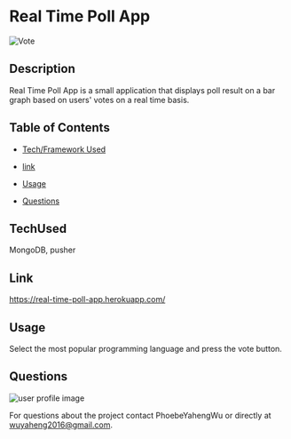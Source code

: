 # Real Time Poll App

![Vote](https://user-images.githubusercontent.com/52837649/85216402-34a2dc00-b352-11ea-9ef4-0e6248fa6d92.gif)

## Description
Real Time Poll App is a small application that displays poll result on a bar graph based on users' votes on a real time basis.

## Table of Contents

* [Tech/Framework Used](#TechUsed)

* [link](#Link)

* [Usage](#usage) 

* [Questions](#Questions)


## TechUsed
MongoDB, pusher

## Link
https://real-time-poll-app.herokuapp.com/

## Usage
Select the most popular programming language and press the vote button.

## Questions
![user profile image](https://avatars0.githubusercontent.com/u/52837649?v=4)

For questions about the project contact PhoebeYahengWu or directly at wuyaheng2016@gmail.com.

